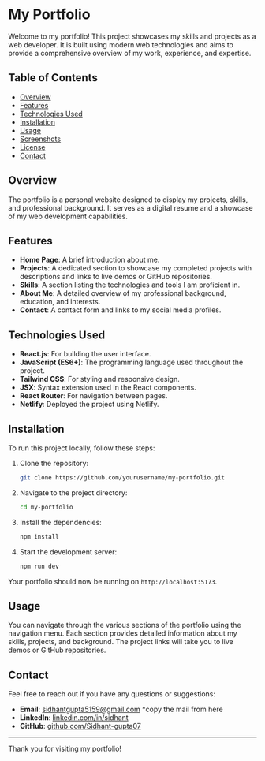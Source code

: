 # My Portfolio

Welcome to my portfolio! This project showcases my skills and projects as a web developer. It is built using modern web technologies and aims to provide a comprehensive overview of my work, experience, and expertise.

## Table of Contents

- [Overview](#overview)
- [Features](#features)
- [Technologies Used](#technologies-used)
- [Installation](#installation)
- [Usage](#usage)
- [Screenshots](#screenshots)
- [License](#license)
- [Contact](#contact)

## Overview

The portfolio is a personal website designed to display my projects, skills, and professional background. It serves as a digital resume and a showcase of my web development capabilities.

## Features

- **Home Page**: A brief introduction about me.
- **Projects**: A dedicated section to showcase my completed projects with descriptions and links to live demos or GitHub repositories.
- **Skills**: A section listing the technologies and tools I am proficient in.
- **About Me**: A detailed overview of my professional background, education, and interests.
- **Contact**: A contact form and links to my social media profiles.

## Technologies Used

- **React.js**: For building the user interface.
- **JavaScript (ES6+)**: The programming language used throughout the project.
- **Tailwind CSS**: For styling and responsive design.
- **JSX**: Syntax extension used in the React components.
- **React Router**: For navigation between pages.
- **Netlify**: Deployed the project using Netlify.

## Installation

To run this project locally, follow these steps:

1. Clone the repository:
    ```bash
    git clone https://github.com/yourusername/my-portfolio.git
    ```

2. Navigate to the project directory:
    ```bash
    cd my-portfolio
    ```

3. Install the dependencies:
    ```bash
    npm install
    ```

4. Start the development server:
    ```bash
    npm run dev
    ```

Your portfolio should now be running on `http://localhost:5173`.

## Usage

You can navigate through the various sections of the portfolio using the navigation menu. Each section provides detailed information about my skills, projects, and background. The project links will take you to live demos or GitHub repositories.

## Contact

Feel free to reach out if you have any questions or suggestions:

- **Email**: [sidhantgupta5159@gmail.com](sidhantgupta5159@gmail.com) *copy the mail from here
- **LinkedIn**:  [linkedin.com/in/sidhant](https://linkedin.com/in/sidhant-gupta-2543b2237)
- **GitHub**: [github.com/Sidhant-gupta07](https://github.com/Sidhant-gupta07)

---

Thank you for visiting my portfolio!

